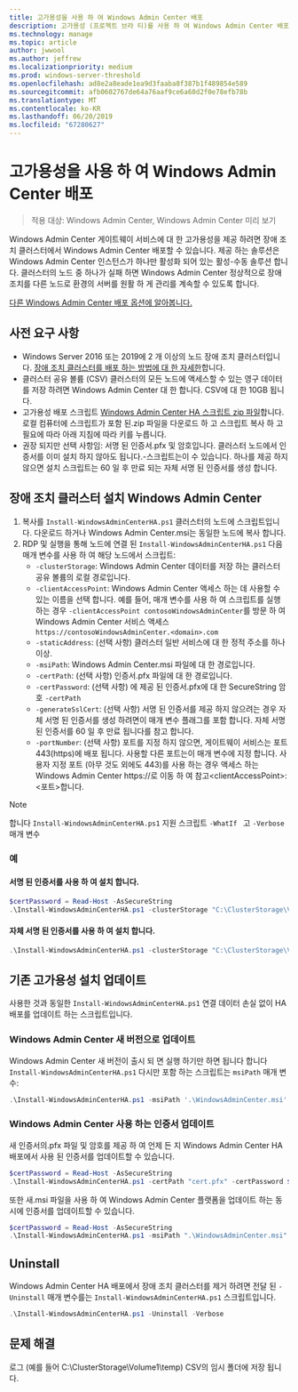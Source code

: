 ```yaml
---
title: 고가용성을 사용 하 여 Windows Admin Center 배포
description: 고가용성 (프로젝트 브라 티)를 사용 하 여 Windows Admin Center 배포
ms.technology: manage
ms.topic: article
author: jwwool
ms.author: jeffrew
ms.localizationpriority: medium
ms.prod: windows-server-threshold
ms.openlocfilehash: ad8e2a8eade1ea9d3faaba8f387b1f489854e589
ms.sourcegitcommit: afb0602767de64a76aaf9ce6a60d2f0e78efb78b
ms.translationtype: MT
ms.contentlocale: ko-KR
ms.lasthandoff: 06/20/2019
ms.locfileid: "67280627"
---
```

# <a name="deploy-windows-admin-center-with-high-availability"></a>고가용성을 사용 하 여 Windows Admin Center 배포

>적용 대상: Windows Admin Center, Windows Admin Center 미리 보기

Windows Admin Center 게이트웨이 서비스에 대 한 고가용성을 제공 하려면 장애 조치 클러스터에서 Windows Admin Center 배포할 수 있습니다. 제공 하는 솔루션은 Windows Admin Center 인스턴스가 하나만 활성화 되어 있는 활성-수동 솔루션 합니다. 클러스터의 노드 중 하나가 실패 하면 Windows Admin Center 정상적으로 장애 조치를 다른 노드로 환경의 서버를 원활 하 게 관리를 계속할 수 있도록 합니다. 

[다른 Windows Admin Center 배포 옵션에 알아봅니다.](../plan/installation-options.md)

## <a name="prerequisites"></a>사전 요구 사항

- Windows Server 2016 또는 2019에 2 개 이상의 노드 장애 조치 클러스터입니다. [장애 조치 클러스터를 배포 하는 방법에 대 한 자세한](../../../failover-clustering/failover-clustering-overview.md)합니다.
- 클러스터 공유 볼륨 (CSV) 클러스터의 모든 노드에 액세스할 수 있는 영구 데이터를 저장 하려면 Windows Admin Center 대 한 합니다. CSV에 대 한 10GB 됩니다.
- 고가용성 배포 스크립트 [Windows Admin Center HA 스크립트 zip 파일](https://aka.ms/WACHAScript)합니다. 로컬 컴퓨터에 스크립트가 포함 된.zip 파일을 다운로드 하 고 스크립트 복사 하 고 필요에 따라 아래 지침에 따라 키를 누릅니다.
- 권장 되지만 선택 사항임: 서명 된 인증서.pfx 및 암호입니다. 클러스터 노드에서 인증서를 이미 설치 하지 않아도 됩니다.-스크립트는이 수 있습니다. 하나를 제공 하지 않으면 설치 스크립트는 60 일 후 만료 되는 자체 서명 된 인증서를 생성 합니다.

## <a name="install-windows-admin-center-on-a-failover-cluster"></a>장애 조치 클러스터 설치 Windows Admin Center

1. 복사를 ```Install-WindowsAdminCenterHA.ps1``` 클러스터의 노드에 스크립트입니다. 다운로드 하거나 Windows Admin Center.msi는 동일한 노드에 복사 합니다.
2. RDP 및 실행을 통해 노드에 연결 된 ```Install-WindowsAdminCenterHA.ps1``` 다음 매개 변수를 사용 하 여 해당 노드에서 스크립트:
    - `-clusterStorage`: Windows Admin Center 데이터를 저장 하는 클러스터 공유 볼륨의 로컬 경로입니다.
    - `-clientAccessPoint`: Windows Admin Center 액세스 하는 데 사용할 수 있는 이름을 선택 합니다. 예를 들어, 매개 변수를 사용 하 여 스크립트를 실행 하는 경우 `-clientAccessPoint contosoWindowsAdminCenter`를 방문 하 여 Windows Admin Center 서비스 액세스 `https://contosoWindowsAdminCenter.<domain>.com`
    - `-staticAddress`: (선택 사항) 클러스터 일반 서비스에 대 한 정적 주소를 하나 이상. 
    - `-msiPath`: Windows Admin Center.msi 파일에 대 한 경로입니다.
    - `-certPath`: (선택 사항) 인증서.pfx 파일에 대 한 경로입니다.
    - `-certPassword`: (선택 사항) 에 제공 된 인증서.pfx에 대 한 SecureString 암호 `-certPath`
    - `-generateSslCert`: (선택 사항) 서명 된 인증서를 제공 하지 않으려는 경우 자체 서명 된 인증서를 생성 하려면이 매개 변수 플래그를 포함 합니다. 자체 서명 된 인증서를 60 일 후 만료 됩니다를 참고 합니다.
    - `-portNumber`: (선택 사항) 포트를 지정 하지 않으면, 게이트웨이 서비스는 포트 443(https)에 배포 됩니다. 사용할 다른 포트는이 매개 변수에 지정 합니다. 사용자 지정 포트 (아무 것도 외에도 443)를 사용 하는 경우 액세스 하는 Windows Admin Center https://로 이동 하 여 참고\<clientAccessPoint\>:\<포트\>합니다.

> [!NOTE]
> 합니다 ```Install-WindowsAdminCenterHA.ps1``` 지원 스크립트 ```-WhatIf ``` 고 ```-Verbose``` 매개 변수

### <a name="examples"></a>예

#### <a name="install-with-a-signed-certificate"></a>서명 된 인증서를 사용 하 여 설치 합니다.

```powershell
$certPassword = Read-Host -AsSecureString
.\Install-WindowsAdminCenterHA.ps1 -clusterStorage "C:\ClusterStorage\Volume1" -clientAccessPoint "contoso-ha-gateway" -msiPath ".\WindowsAdminCenter.msi" -certPath "cert.pfx" -certPassword $certPassword -Verbose
```

#### <a name="install-with-a-self-signed-certificate"></a>자체 서명 된 인증서를 사용 하 여 설치 합니다.

```powershell
.\Install-WindowsAdminCenterHA.ps1 -clusterStorage "C:\ClusterStorage\Volume1" -clientAccessPoint "contoso-ha-gateway" -msiPath ".\WindowsAdminCenter.msi" -generateSslCert -Verbose
```

## <a name="update-an-existing-high-availability-installation"></a>기존 고가용성 설치 업데이트

사용한 것과 동일한 ```Install-WindowsAdminCenterHA.ps1``` 연결 데이터 손실 없이 HA 배포를 업데이트 하는 스크립트입니다.

### <a name="update-to-a-new-version-of-windows-admin-center"></a>Windows Admin Center 새 버전으로 업데이트

Windows Admin Center 새 버전이 출시 되 면 실행 하기만 하면 됩니다 합니다 ```Install-WindowsAdminCenterHA.ps1``` 다시만 포함 하는 스크립트는 ```msiPath``` 매개 변수:

```powershell
.\Install-WindowsAdminCenterHA.ps1 -msiPath '.\WindowsAdminCenter.msi' -Verbose
```

### <a name="update-the-certificate-used-by-windows-admin-center"></a>Windows Admin Center 사용 하는 인증서 업데이트

새 인증서의.pfx 파일 및 암호를 제공 하 여 언제 든 지 Windows Admin Center HA 배포에서 사용 된 인증서를 업데이트할 수 있습니다.

```powershell
$certPassword = Read-Host -AsSecureString
.\Install-WindowsAdminCenterHA.ps1 -certPath "cert.pfx" -certPassword $certPassword -Verbose
```

또한 새.msi 파일을 사용 하 여 Windows Admin Center 플랫폼을 업데이트 하는 동시에 인증서를 업데이트할 수 있습니다.

```powershell
$certPassword = Read-Host -AsSecureString
.\Install-WindowsAdminCenterHA.ps1 -msiPath ".\WindowsAdminCenter.msi" -certPath "cert.pfx" -certPassword $certPassword -Verbose
``` 

## <a name="uninstall"></a>Uninstall

Windows Admin Center HA 배포에서 장애 조치 클러스터를 제거 하려면 전달 된 ```-Uninstall``` 매개 변수를는 ```Install-WindowsAdminCenterHA.ps1``` 스크립트입니다.

```powershell
.\Install-WindowsAdminCenterHA.ps1 -Uninstall -Verbose
```

## <a name="troubleshooting"></a>문제 해결

로그 (예를 들어 C:\ClusterStorage\Volume1\temp) CSV의 임시 폴더에 저장 됩니다.